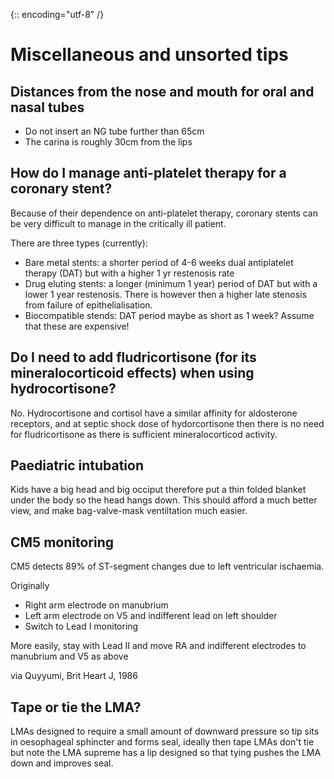 {:: encoding="utf-8" /}

# Miscellaneous and unsorted tips

## Distances from the nose and mouth for oral and nasal tubes

- Do not insert an NG tube further than 65cm
- The carina is roughly 30cm from the lips


## How do I manage anti-platelet therapy for a coronary stent?

Because of their dependence on anti-platelet therapy, coronary stents can be very difficult to manage in the critically ill patient.

There are three types (currently):

- Bare metal stents: a shorter period of 4-6 weeks dual antiplatelet therapy (DAT) but with a  higher 1 yr restenosis rate
- Drug eluting stents: a longer (minimum 1 year) period of DAT but with a lower 1 year restenosis. There is however then a higher late stenosis from failure of epithelialisation.
- Biocompatible stends: DAT period maybe as short as 1 week? Assume that these are expensive!

## Do I need to add fludricortisone (for its mineralocorticoid effects) when using hydrocortisone?

No. Hydrocortisone and cortisol have a similar affinity for aldosterone receptors, and at septic shock dose of hydorcortisone then there is no need for fludricortisone as there is sufficient mineralocorticod activity.


## Paediatric intubation

Kids have a big head and big occiput therefore put a thin folded blanket under the body so the head hangs down. This should afford a much better view, and make bag-valve-mask ventiltation much easier.

## CM5 monitoring

CM5 detects 89% of ST-segment changes due to left ventricular ischaemia.

Originally

- Right arm electrode on manubrium
- Left arm electrode on V5 and indifferent lead on left shoulder
- Switch to Lead I monitoring

More easily, stay with Lead II and move RA and indifferent electrodes to manubrium and V5 as above

via Quyyumi, Brit Heart J, 1986

## Tape or tie the LMA?

LMAs designed to require a small amount of downward pressure so tip sits in oesophageal sphincter and forms seal, ideally then tape LMAs don't tie but note the LMA supreme has a lip designed so that tying pushes the LMA down and improves seal.

